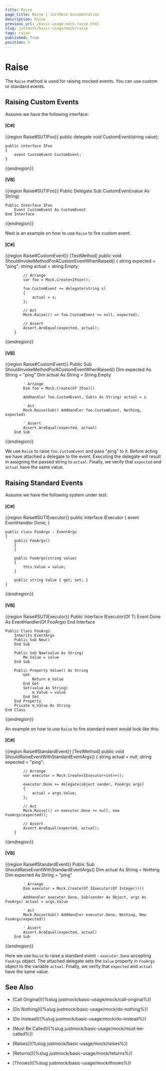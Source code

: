 ```yaml
---
title: Raise
page_title: Raise | JustMock Documentation
description: Raise
previous_url: /basic-usage-mock-raise.html
slug: justmock/basic-usage/mock/raise
tags: raise
published: True
position: 5
---
```


# Raise

The `Raise` method is used for raising mocked events. You can use custom or standard events.

## Raising Custom Events

Assume we have the following interface:

  #### __[C#]__

  {{region Raise#SUTIFoo}}
    public delegate void CustomEvent(string value);

    public interface IFoo
    {
        event CustomEvent CustomEvent;
    }
  {{endregion}}

  #### __[VB]__

  {{region Raise#SUTIFoo}}
    Public Delegate Sub CustomEvent(value As String)

    Public Interface IFoo
        Event CustomEvent As CustomEvent
    End Interface
  {{endregion}}

Next is an example on how to use `Raise` to fire custom event.

  #### __[C#]__

  {{region Raise#CustomEvent}}
    [TestMethod]
        public void ShouldInvokeMethodForACustomEventWhenRaised()
        {
            string expected = "ping";
            string actual = string.Empty;

            // Arrange
            var foo = Mock.Create<IFoo>();

            foo.CustomEvent += delegate(string s)
            {
                actual = s;
            };

            // Act
            Mock.Raise(() => foo.CustomEvent += null, expected);

            // Assert
            Assert.AreEqual(expected, actual);
        }
  {{endregion}}

  #### __[VB]__

  {{region Raise#CustomEvent}}
    <TestMethod>
        Public Sub ShouldInvokeMethodForACustomEventWhenRaised()
            Dim expected As String = "ping"
            Dim actual As String = String.Empty

            ' Arrange
            Dim foo = Mock.Create(Of IFoo)()

            AddHandler foo.CustomEvent, Sub(s As String) actual = s

            ' Act
            Mock.Raise(Sub() AddHandler foo.CustomEvent, Nothing, expected)

            ' Assert
            Assert.AreEqual(expected, actual)
        End Sub
  {{endregion}}

We use `Raise` to raise `foo.CustomEvent` and pass "ping" to it. Before acting we have attached a delegate to the event. Executing the delegate will result in assigning the passed string to `actual`. Finally, we verify that `expected` and `actual` have the same value.

## Raising Standard Events

Assume we have the following system under test:

  #### __[C#]__

  {{region Raise#SUTIExecutor}}
    public interface IExecutor<T>
    {
        event EventHandler<FooArgs> Done;
    }

    public class FooArgs : EventArgs
    {
        public FooArgs()
        {
        }

        public FooArgs(string value)
        {
            this.Value = value;
        }

        public string Value { get; set; }
    }
  {{endregion}}

  #### __[VB]__

  {{region Raise#SUTIExecutor}}
    Public Interface IExecutor(Of T)
        Event Done As EventHandler(Of FooArgs)
    End Interface

    Public Class FooArgs
        Inherits EventArgs
        Public Sub New()
        End Sub

        Public Sub New(value As String)
            Me.Value = value
        End Sub

        Public Property Value() As String
            Get
                Return m_Value
            End Get
            Set(value As String)
                m_Value = value
            End Set
        End Property
        Private m_Value As String
    End Class
  {{endregion}}

An example on how to use `Raise` to fire standard event would look like this:

  #### __[C#]__

  {{region Raise#StandardEvent}}
    [TestMethod]
        public void ShouldRaiseEventWithStandardEventArgs()
        {
            string actual = null;
            string expected = "ping";

            // Arrange
            var executor = Mock.Create<IExecutor<int>>();

            executor.Done += delegate(object sender, FooArgs args)
            {
                actual = args.Value;
            };

            // Act
            Mock.Raise(() => executor.Done += null, new FooArgs(expected));

            // Assert
            Assert.AreEqual(expected, actual);
        }
  {{endregion}}

  #### __[VB]__

  {{region Raise#StandardEvent}}
    <TestMethod>
        Public Sub ShouldRaiseEventWithStandardEventArgs()
            Dim actual As String = Nothing
            Dim expected As String = "ping"

            ' Arrange
            Dim executor = Mock.Create(Of IExecutor(Of Integer))()

            AddHandler executor.Done, Sub(sender As Object, args As FooArgs) actual = args.Value

            ' Act
            Mock.Raise(Sub() AddHandler executor.Done, Nothing, New FooArgs(expected))

            ' Assert
            Assert.AreEqual(expected, actual)
        End Sub
  {{endregion}}

Here we use `Raise` to raise a standard event - `executor.Done` accepting `FooArgs` object. The attached delegate sets the `Value` property in `FooArgs` object to the variable `actual`. Finally, we verify that `expected` and `actual` have the same value.

## See Also

 * [Call Original]({%slug justmock/basic-usage/mock/call-original%})

 * [Do Nothing]({%slug justmock/basic-usage/mock/do-nothing%})

 * [Do Instead]({%slug justmock/basic-usage/mock/do-instead%})[](b9461116-b200-4739-aff1-af8458c7095e)

 * [Must Be Called]({%slug justmock/basic-usage/mock/must-be-called%})

 * [Raises]({%slug justmock/basic-usage/mock/raises%})

 * [Returns]({%slug justmock/basic-usage/mock/returns%})

 * [Throws]({%slug justmock/basic-usage/mock/throws%})
